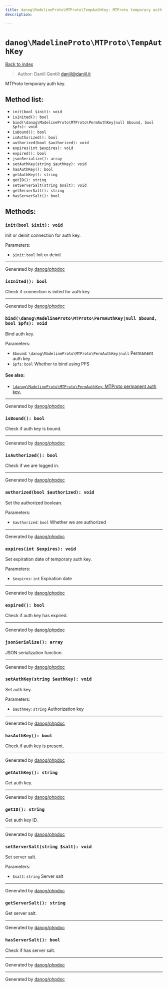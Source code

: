```yaml
---
title: danog\MadelineProto\MTProto\TempAuthKey: MTProto temporary auth key.
description: 

---
```

# `danog\MadelineProto\MTProto\TempAuthKey`
[Back to index](../../../index.md)

> Author: Daniil Gentili <daniil@daniil.it>  
  

MTProto temporary auth key.  




## Method list:
* `init(bool $init): void`
* `isInited(): bool`
* `bind(\danog\MadelineProto\MTProto\PermAuthKey|null $bound, bool $pfs): void`
* `isBound(): bool`
* `isAuthorized(): bool`
* `authorized(bool $authorized): void`
* `expires(int $expires): void`
* `expired(): bool`
* `jsonSerialize(): array`
* `setAuthKey(string $authKey): void`
* `hasAuthKey(): bool`
* `getAuthKey(): string`
* `getID(): string`
* `setServerSalt(string $salt): void`
* `getServerSalt(): string`
* `hasServerSalt(): bool`

## Methods:
### `init(bool $init): void`

Init or deinit connection for auth key.


Parameters:
* `$init`: `bool` Init or deinit  


---
Generated by [danog/phpdoc](https://phpdoc.daniil.it)

### `isInited(): bool`

Check if connection is inited for auth key.


---
Generated by [danog/phpdoc](https://phpdoc.daniil.it)

### `bind(\danog\MadelineProto\MTProto\PermAuthKey|null $bound, bool $pfs): void`

Bind auth key.


Parameters:
* `$bound`: `\danog\MadelineProto\MTProto\PermAuthKey|null` Permanent auth key  
* `$pfs`: `bool` Whether to bind using PFS  


#### See also: 
* [`\danog\MadelineProto\MTProto\PermAuthKey`: MTProto permanent auth key.](./PermAuthKey.md)



---
Generated by [danog/phpdoc](https://phpdoc.daniil.it)

### `isBound(): bool`

Check if auth key is bound.


---
Generated by [danog/phpdoc](https://phpdoc.daniil.it)

### `isAuthorized(): bool`

Check if we are logged in.


---
Generated by [danog/phpdoc](https://phpdoc.daniil.it)

### `authorized(bool $authorized): void`

Set the authorized boolean.


Parameters:
* `$authorized`: `bool` Whether we are authorized  


---
Generated by [danog/phpdoc](https://phpdoc.daniil.it)

### `expires(int $expires): void`

Set expiration date of temporary auth key.


Parameters:
* `$expires`: `int` Expiration date  


---
Generated by [danog/phpdoc](https://phpdoc.daniil.it)

### `expired(): bool`

Check if auth key has expired.


---
Generated by [danog/phpdoc](https://phpdoc.daniil.it)

### `jsonSerialize(): array`

JSON serialization function.


---
Generated by [danog/phpdoc](https://phpdoc.daniil.it)

### `setAuthKey(string $authKey): void`

Set auth key.


Parameters:
* `$authKey`: `string` Authorization key  


---
Generated by [danog/phpdoc](https://phpdoc.daniil.it)

### `hasAuthKey(): bool`

Check if auth key is present.


---
Generated by [danog/phpdoc](https://phpdoc.daniil.it)

### `getAuthKey(): string`

Get auth key.


---
Generated by [danog/phpdoc](https://phpdoc.daniil.it)

### `getID(): string`

Get auth key ID.


---
Generated by [danog/phpdoc](https://phpdoc.daniil.it)

### `setServerSalt(string $salt): void`

Set server salt.


Parameters:
* `$salt`: `string` Server salt  


---
Generated by [danog/phpdoc](https://phpdoc.daniil.it)

### `getServerSalt(): string`

Get server salt.


---
Generated by [danog/phpdoc](https://phpdoc.daniil.it)

### `hasServerSalt(): bool`

Check if has server salt.


---
Generated by [danog/phpdoc](https://phpdoc.daniil.it)

---
Generated by [danog/phpdoc](https://phpdoc.daniil.it)
